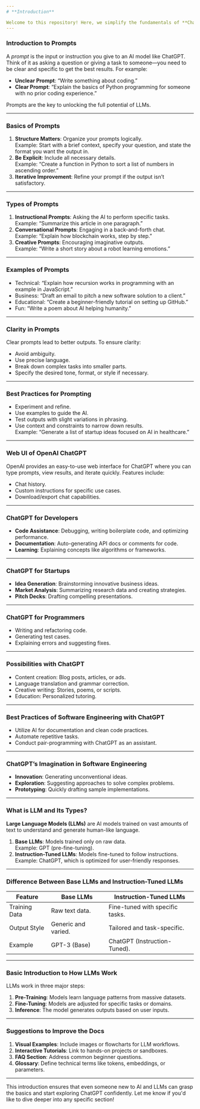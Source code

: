 ```yaml
---
# **Introduction**

Welcome to this repository! Here, we simplify the fundamentals of **ChatGPT Prompt Engineering** for developers, startups, and professionals who want to make the most out of **Large Language Models (LLMs)** like ChatGPT. This guide is a perfect starting point for beginners who want to explore the possibilities of AI-assisted development.
---
```


### **Introduction to Prompts**

A _prompt_ is the input or instruction you give to an AI model like ChatGPT. Think of it as asking a question or giving a task to someone—you need to be clear and specific to get the best results. For example:

- **Unclear Prompt**: “Write something about coding.”
- **Clear Prompt**: “Explain the basics of Python programming for someone with no prior coding experience.”

Prompts are the key to unlocking the full potential of LLMs.

---

### **Basics of Prompts**

1. **Structure Matters**: Organize your prompts logically.  
   Example: Start with a brief context, specify your question, and state the format you want the output in.
2. **Be Explicit**: Include all necessary details.  
   Example: “Create a function in Python to sort a list of numbers in ascending order.”
3. **Iterative Improvement**: Refine your prompt if the output isn’t satisfactory.

---

### **Types of Prompts**

1. **Instructional Prompts**: Asking the AI to perform specific tasks.  
   Example: “Summarize this article in one paragraph.”
2. **Conversational Prompts**: Engaging in a back-and-forth chat.  
   Example: “Explain how blockchain works, step by step.”
3. **Creative Prompts**: Encouraging imaginative outputs.  
   Example: “Write a short story about a robot learning emotions.”

---

### **Examples of Prompts**

- Technical: “Explain how recursion works in programming with an example in JavaScript.”
- Business: “Draft an email to pitch a new software solution to a client.”
- Educational: “Create a beginner-friendly tutorial on setting up GitHub.”
- Fun: “Write a poem about AI helping humanity.”

---

### **Clarity in Prompts**

Clear prompts lead to better outputs. To ensure clarity:

- Avoid ambiguity.
- Use precise language.
- Break down complex tasks into smaller parts.
- Specify the desired tone, format, or style if necessary.

---

### **Best Practices for Prompting**

- Experiment and refine.
- Use examples to guide the AI.
- Test outputs with slight variations in phrasing.
- Use context and constraints to narrow down results.  
  Example: “Generate a list of startup ideas focused on AI in healthcare.”

---

### **Web UI of OpenAI ChatGPT**

OpenAI provides an easy-to-use web interface for ChatGPT where you can type prompts, view results, and iterate quickly. Features include:

- Chat history.
- Custom instructions for specific use cases.
- Download/export chat capabilities.

---

### **ChatGPT for Developers**

- **Code Assistance**: Debugging, writing boilerplate code, and optimizing performance.
- **Documentation**: Auto-generating API docs or comments for code.
- **Learning**: Explaining concepts like algorithms or frameworks.

---

### **ChatGPT for Startups**

- **Idea Generation**: Brainstorming innovative business ideas.
- **Market Analysis**: Summarizing research data and creating strategies.
- **Pitch Decks**: Drafting compelling presentations.

---

### **ChatGPT for Programmers**

- Writing and refactoring code.
- Generating test cases.
- Explaining errors and suggesting fixes.

---

### **Possibilities with ChatGPT**

- Content creation: Blog posts, articles, or ads.
- Language translation and grammar correction.
- Creative writing: Stories, poems, or scripts.
- Education: Personalized tutoring.

---

### **Best Practices of Software Engineering with ChatGPT**

- Utilize AI for documentation and clean code practices.
- Automate repetitive tasks.
- Conduct pair-programming with ChatGPT as an assistant.

---

### **ChatGPT’s Imagination in Software Engineering**

- **Innovation**: Generating unconventional ideas.
- **Exploration**: Suggesting approaches to solve complex problems.
- **Prototyping**: Quickly drafting sample implementations.

---

### **What is LLM and Its Types?**

**Large Language Models (LLMs)** are AI models trained on vast amounts of text to understand and generate human-like language.

1. **Base LLMs**: Models trained only on raw data.  
   Example: GPT (pre-fine-tuning).
2. **Instruction-Tuned LLMs**: Models fine-tuned to follow instructions.  
   Example: ChatGPT, which is optimized for user-friendly responses.

---

### **Difference Between Base LLMs and Instruction-Tuned LLMs**

| Feature       | Base LLMs           | Instruction-Tuned LLMs          |
| ------------- | ------------------- | ------------------------------- |
| Training Data | Raw text data.      | Fine-tuned with specific tasks. |
| Output Style  | Generic and varied. | Tailored and task-specific.     |
| Example       | GPT-3 (Base)        | ChatGPT (Instruction-Tuned).    |

---

### **Basic Introduction to How LLMs Work**

LLMs work in three major steps:

1. **Pre-Training**: Models learn language patterns from massive datasets.
2. **Fine-Tuning**: Models are adjusted for specific tasks or domains.
3. **Inference**: The model generates outputs based on user inputs.

---

### **Suggestions to Improve the Docs**

1. **Visual Examples**: Include images or flowcharts for LLM workflows.
2. **Interactive Tutorials**: Link to hands-on projects or sandboxes.
3. **FAQ Section**: Address common beginner questions.
4. **Glossary**: Define technical terms like tokens, embeddings, or parameters.

---

This introduction ensures that even someone new to AI and LLMs can grasp the basics and start exploring ChatGPT confidently. Let me know if you'd like to dive deeper into any specific section!
